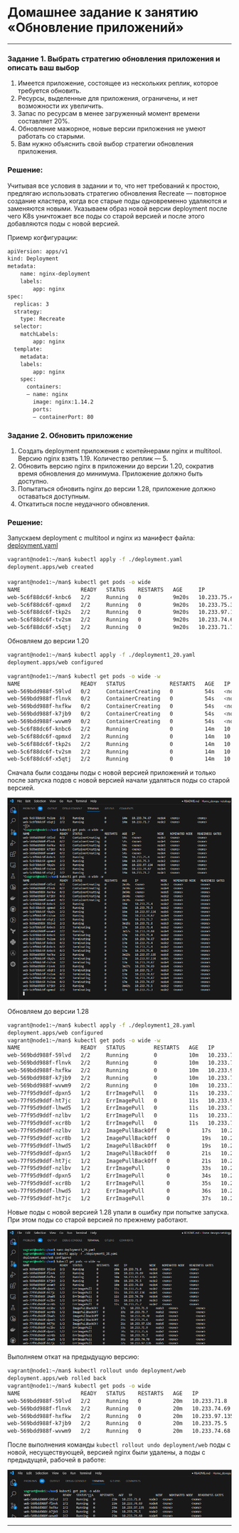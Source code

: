 # Домашнее задание к занятию «Обновление приложений»

----

### Задание 1. Выбрать стратегию обновления приложения и описать ваш выбор

1. Имеется приложение, состоящее из нескольких реплик, которое требуется обновить.
2. Ресурсы, выделенные для приложения, ограничены, и нет возможности их увеличить.
3. Запас по ресурсам в менее загруженный момент времени составляет 20%.
4. Обновление мажорное, новые версии приложения не умеют работать со старыми.
5. Вам нужно объяснить свой выбор стратегии обновления приложения.

### Решение:

Учитывая все условия в задании и то, что нет требований к простою, предлягаю использовать стратегию обновления Recreate — повторное создание кластера,
когда все старые поды одновременно удаляются и заменяются новыми. Указываем образ новой версии deployment после чего K8s уничтожает все поды со старой
версией и после этого добавляются поды c новой версией.

Приемр когфигурации:

```bash
apiVersion: apps/v1
kind: Deployment
metadata:
    name: nginx-deployment
    labels:
        app: nginx
spec:
  replicas: 3
  strategy:
    type: Recreate
  selector:
    matchLabels:
        app: nginx
  template:
    metadata:
    labels:
        app: nginx
    spec:
      containers:
      — name: nginx
        image: nginx:1.14.2
        ports:
        — containerPort: 80
```

### Задание 2. Обновить приложение

1. Создать deployment приложения с контейнерами nginx и multitool. Версию nginx взять 1.19. Количество реплик — 5.
2. Обновить версию nginx в приложении до версии 1.20, сократив время обновления до минимума. Приложение должно быть доступно.
3. Попытаться обновить nginx до версии 1.28, приложение должно оставаться доступным.
4. Откатиться после неудачного обновления.

### Решение:

Запускаем deployment с multitool и nginx из манифест файла: [deployment.yaml](./file/deployment.yaml)

```bash
vagrant@node1:~/man$ kubectl apply -f ./deployment.yaml
deployment.apps/web created

vagrant@node1:~/man$ kubectl get pods -o wide
NAME                   READY   STATUS    RESTARTS   AGE     IP              NODE    NOMINATED NODE   READINESS GATES
web-5c6f88dc6f-knbc6   2/2     Running   0          9m20s   10.233.75.4     node2   <none>           <none>
web-5c6f88dc6f-qpmxd   2/2     Running   0          9m20s   10.233.75.3     node2   <none>           <none>
web-5c6f88dc6f-tkp2s   2/2     Running   0          9m20s   10.233.97.134   node5   <none>           <none>
web-5c6f88dc6f-tv2sm   2/2     Running   0          9m20s   10.233.74.67    node4   <none>           <none>
web-5c6f88dc6f-x5qtj   2/2     Running   0          9m20s   10.233.71.7     node3   <none>           <none>
```
Обновляем до версии 1.20

```bash
vagrant@node1:~/man$ kubectl apply -f ./deployment1_20.yaml
deployment.apps/web configured
```

```bash
vagrant@node1:~/man$ kubectl get pods -o wide -w                                              
NAME                   READY   STATUS              RESTARTS   AGE   IP              NODE    NOMINATED NODE   READINESS GATES
web-569bdd988f-59lvd   0/2     ContainerCreating   0          54s   <none>          node3   <none>           <none>
web-569bdd988f-flnvk   0/2     ContainerCreating   0          54s   <none>          node4   <none>           <none>
web-569bdd988f-hxfkw   0/2     ContainerCreating   0          54s   <none>          node5   <none>           <none>
web-569bdd988f-k7jb9   0/2     ContainerCreating   0          54s   <none>          node2   <none>           <none>
web-569bdd988f-wvwm9   0/2     ContainerCreating   0          54s   <none>          node4   <none>           <none>
web-5c6f88dc6f-knbc6   2/2     Running             0          14m   10.233.75.4     node2   <none>           <none>
web-5c6f88dc6f-qpmxd   2/2     Running             0          14m   10.233.75.3     node2   <none>           <none>
web-5c6f88dc6f-tkp2s   2/2     Running             0          14m   10.233.97.134   node5   <none>           <none>
web-5c6f88dc6f-tv2sm   2/2     Running             0          14m   10.233.74.67    node4   <none>           <none>
web-5c6f88dc6f-x5qtj   2/2     Running             0          14m   10.233.71.7     node3   <none>           <none>

```
Cначала были созданы поды с новой версией приложений и только после запуска подов с новой версией начали удаляться поды со старой версией.

![1.20](img/1_20.png)

Обновляем до версии 1.28

```bash
vagrant@node1:~/man$ kubectl apply -f ./deployment1_28.yaml
deployment.apps/web configured
vagrant@node1:~/man$ kubectl get pods -o wide -w
NAME                   READY   STATUS         RESTARTS   AGE   IP              NODE    NOMINATED NODE   READINESS GATES
web-569bdd988f-59lvd   2/2     Running        0          10m   10.233.71.8     node3   <none>           <none>
web-569bdd988f-flnvk   2/2     Running        0          10m   10.233.74.69    node4   <none>           <none>
web-569bdd988f-hxfkw   2/2     Running        0          10m   10.233.97.135   node5   <none>           <none>
web-569bdd988f-k7jb9   2/2     Running        0          10m   10.233.75.5     node2   <none>           <none>
web-569bdd988f-wvwm9   2/2     Running        0          10m   10.233.74.68    node4   <none>           <none>
web-77f95d9ddf-dpxn5   1/2     ErrImagePull   0          11s   10.233.75.6     node2   <none>           <none>
web-77f95d9ddf-ht7jc   1/2     ErrImagePull   0          11s   10.233.97.136   node5   <none>           <none>
web-77f95d9ddf-lhwd5   1/2     ErrImagePull   0          11s   10.233.74.70    node4   <none>           <none>
web-77f95d9ddf-nzlbv   1/2     ErrImagePull   0          11s   10.233.71.9     node3   <none>           <none>
web-77f95d9ddf-xcr8b   1/2     ErrImagePull   0          11s   10.233.75.7     node2   <none>           <none>
web-77f95d9ddf-nzlbv   1/2     ImagePullBackOff   0          17s   10.233.71.9     node3   <none>           <none>
web-77f95d9ddf-xcr8b   1/2     ImagePullBackOff   0          19s   10.233.75.7     node2   <none>           <none>
web-77f95d9ddf-lhwd5   1/2     ImagePullBackOff   0          19s   10.233.74.70    node4   <none>           <none>
web-77f95d9ddf-dpxn5   1/2     ImagePullBackOff   0          21s   10.233.75.6     node2   <none>           <none>
web-77f95d9ddf-ht7jc   1/2     ImagePullBackOff   0          21s   10.233.97.136   node5   <none>           <none>
web-77f95d9ddf-nzlbv   1/2     ErrImagePull       0          33s   10.233.71.9     node3   <none>           <none>
web-77f95d9ddf-dpxn5   1/2     ErrImagePull       0          34s   10.233.75.6     node2   <none>           <none>
web-77f95d9ddf-xcr8b   1/2     ErrImagePull       0          35s   10.233.75.7     node2   <none>           <none>
web-77f95d9ddf-lhwd5   1/2     ErrImagePull       0          36s   10.233.74.70    node4   <none>           <none>
web-77f95d9ddf-ht7jc   1/2     ErrImagePull       0          37s   10.233.97.136   node5   <none>           <none>
```

Новые поды с новой версией 1.28 упали в ошибку при попытке запуска. При этом поды со старой версией по прежнему работают.

![1.28](img/1_28.png)

Выполняем откат на предыдущую версию:

```bash
vagrant@node1:~/man$ kubectl rollout undo deployment/web
deployment.apps/web rolled back
vagrant@node1:~/man$ kubectl get pods -o wide
NAME                   READY   STATUS    RESTARTS   AGE   IP              NODE    NOMINATED NODE   READINESS GATES
web-569bdd988f-59lvd   2/2     Running   0          20m   10.233.71.8     node3   <none>           <none>
web-569bdd988f-flnvk   2/2     Running   0          20m   10.233.74.69    node4   <none>           <none>
web-569bdd988f-hxfkw   2/2     Running   0          20m   10.233.97.135   node5   <none>           <none>
web-569bdd988f-k7jb9   2/2     Running   0          20m   10.233.75.5     node2   <none>           <none>
web-569bdd988f-wvwm9   2/2     Running   0          20m   10.233.74.68    node4   <none>           <none>
```
После выполнения команды ```kubectl rollout undo deployment/web``` поды с новой, несуществующей, версией nginx были удалены, а поды с предыдущей, рабочей в работе:

![1.20](img/1_20_2.png)

----